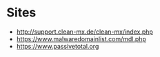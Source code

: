 Sites
========
* http://support.clean-mx.de/clean-mx/index.php
* https://www.malwaredomainlist.com/mdl.php
* https://www.passivetotal.org

